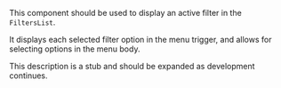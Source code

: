 This component should be used to display an active filter in the `FiltersList`.

It displays each selected filter option in the menu trigger, and allows for selecting options in the menu body.

This description is a stub and should be expanded as development continues.

